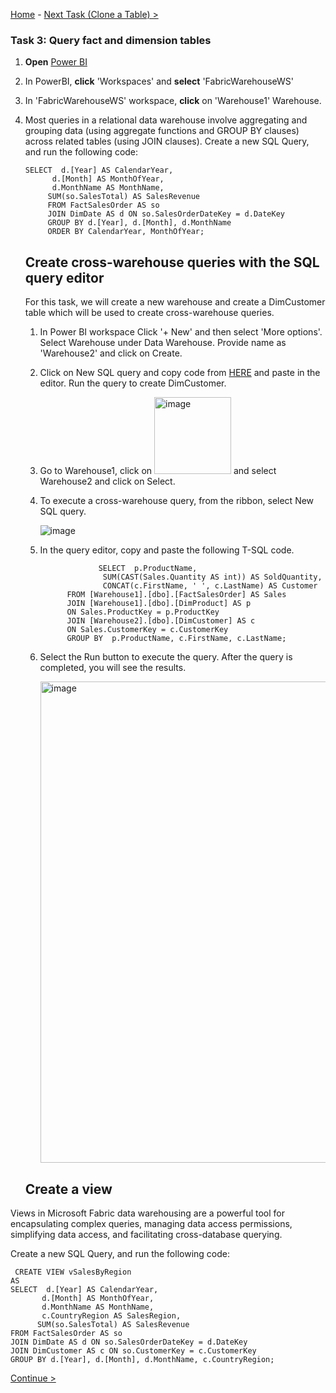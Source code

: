 [Home](README.md) -  [Next Task (Clone a Table) >](Task4-Clone-Tables.md)

### Task 3: Query fact and dimension tables

1. **Open** [Power BI](https://app.powerbi.com/)

2. In PowerBI, **click** 'Workspaces' and **select** 'FabricWarehouseWS'

3. In 'FabricWarehouseWS' workspace, **click** on 'Warehouse1' Warehouse.

4. Most queries in a relational data warehouse involve aggregating and grouping data (using aggregate functions and GROUP BY clauses) across related tables (using JOIN clauses).
    Create a new SQL Query, and run the following code:

   ```
   SELECT  d.[Year] AS CalendarYear,
         d.[Month] AS MonthOfYear,
         d.MonthName AS MonthName,
        SUM(so.SalesTotal) AS SalesRevenue
        FROM FactSalesOrder AS so
        JOIN DimDate AS d ON so.SalesOrderDateKey = d.DateKey
        GROUP BY d.[Year], d.[Month], d.MonthName
        ORDER BY CalendarYear, MonthOfYear;
   ```

   ## Create cross-warehouse queries with the SQL query editor

    For this task, we will create a new warehouse and create a DimCustomer table which will be used to create cross-warehouse queries.

   1. In Power BI workspace Click '+ New' and then select 'More options'. Select Warehouse under Data Warehouse. Provide name as 'Warehouse2' and click on Create.
   2. Click on New SQL query and copy code from [HERE](Create-DimCustomer.txt) and paste in the editor. Run the query to create DimCustomer.
   3. Go to Warehouse1, click on <img width="123" alt="image" src="https://github.com/swmannepalli/Fabric-DW/assets/84516667/fba0f735-6404-4712-8856-ac929f00484a"> and select Warehouse2 and click on Select.
   4. To execute a cross-warehouse query, from the ribbon, select New SQL query.
  
      ![image](https://github.com/swmannepalli/Fabric-DW/assets/84516667/313e4755-61f6-4ada-9029-e1db626d608d)
   5. In the query editor, copy and paste the following T-SQL code.

      ```
                   SELECT  p.ProductName,
                    SUM(CAST(Sales.Quantity AS int)) AS SoldQuantity, 
                    CONCAT(c.FirstName, ' ', c.LastName) AS Customer
            FROM [Warehouse1].[dbo].[FactSalesOrder] AS Sales
            JOIN [Warehouse1].[dbo].[DimProduct] AS p
            ON Sales.ProductKey = p.ProductKey
            JOIN [Warehouse2].[dbo].[DimCustomer] AS c
            ON Sales.CustomerKey = c.CustomerKey
            GROUP BY  p.ProductName, c.FirstName, c.LastName;
      ```
    6. Select the Run button to execute the query. After the query is completed, you will see the results.
  
       <img width="770" alt="image" src="https://github.com/swmannepalli/Fabric-DW/assets/84516667/7b8e97ab-6003-44e1-87d4-0046d6254493">

   ## Create a view

Views in Microsoft Fabric data warehousing are a powerful tool for encapsulating complex queries, managing data access permissions, simplifying data access, and facilitating cross-database querying.

Create a new SQL Query, and run the following code:

 ```
  CREATE VIEW vSalesByRegion
AS
SELECT  d.[Year] AS CalendarYear,
        d.[Month] AS MonthOfYear,
        d.MonthName AS MonthName,
        c.CountryRegion AS SalesRegion,
       SUM(so.SalesTotal) AS SalesRevenue
FROM FactSalesOrder AS so
JOIN DimDate AS d ON so.SalesOrderDateKey = d.DateKey
JOIN DimCustomer AS c ON so.CustomerKey = c.CustomerKey
GROUP BY d.[Year], d.[Month], d.MonthName, c.CountryRegion;

 ```

[Continue >](Task4-Clone-Tables.md)





